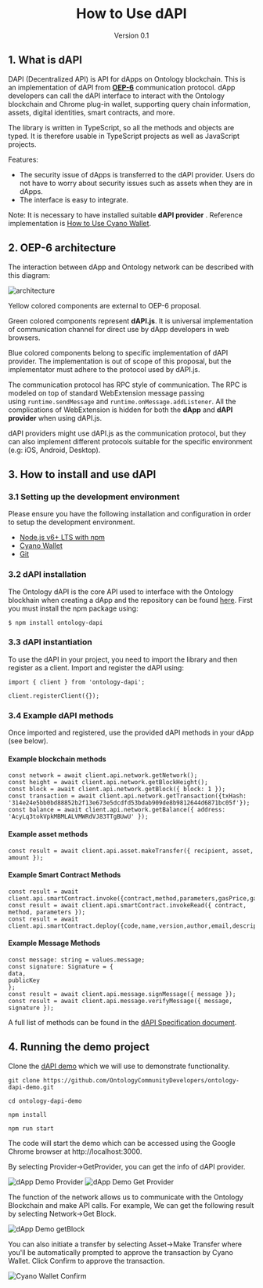<h1 align="center">How to Use dAPI</h1>
<p align="center" class="version">Version 0.1</p>

## 1. What is dAPI

DAPI (Decentralized API) is API for dApps on Ontology blockchain. This is an implementation of dAPI from [**OEP-6**](https://github.com/backslash47/OEPs/blob/oep-dapp-api/OEP-6/OEP-6.mediawiki) communication protocol. dApp developers can call the dAPI interface to interact with the Ontology blockchain and Chrome plug-in wallet, supporting query chain information, assets, digital identities, smart contracts, and more.

The library is written in TypeScript, so all the methods and objects are typed. It is therefore usable in TypeScript projects as well as JavaScript projects.

Features:
- The security issue of dApps is transferred to the dAPI provider. Users do not have to worry about security issues such as assets when they are in dApps.
- The interface is easy to integrate.

Note: It is necessary to have installed suitable **dAPI provider** . Reference implementation is [How to Use Cyano Wallet](https://github.com/punicasuite/tutorials/blob/master/toolkits-docs/course03-How%20to%20Use%20Cyano%20Wallet.md).

## 2. OEP-6 architecture 

The interaction between dApp and Ontology network can be described with this diagram:

![architecture](https://upload-images.jianshu.io/upload_images/150344-ec4859be6d4273f3.png?imageMogr2/auto-orient/strip%7CimageView2/2/w/1240)

Yellow colored components are external to OEP-6 proposal.

Green colored components represent **dAPI.js**. It is universal implementation of communication channel for direct use by dApp developers in web browsers.

Blue colored components belong to specific implementation of dAPI provider. The implementation is out of scope of this proposal, but the implementator must adhere to the protocol used by dAPI.js.

The communication protocol has RPC style of communication. The RPC is modeled on top of standard WebExtension message passing using `runtime.sendMessage` and `runtime.onMessage.addListener`. All the complications of WebExtension is hidden for both the **dApp** and **dAPI provider** when using dAPI.js.

dAPI providers might use dAPI.js as the communication protocol, but they can also implement different protocols suitable for the specific environment (e.g: iOS, Android, Desktop).

## 3. How to install and use dAPI

### 3.1 Setting up the development environment

Please ensure you have the following installation and configuration in order to setup the development environment.

- [Node.js v6+ LTS with npm](https://nodejs.org/en/)
- [Cyano Wallet](https://chrome.google.com/webstore/detail/ontology-web-wallet/dkdedlpgdmmkkfjabffeganieamfklkm)
- [Git](https://git-scm.com/)

### 3.2 dAPI installation
The Ontology dAPI is the core API used to interface with the Ontology blockhain when creating a dApp and the repository can be found [here](https://github.com/ontio/ontology-dapi). First you must install the npm package using: 

```
$ npm install ontology-dapi
```

### 3.3 dAPI instantiation

To use the dAPI in your project, you need to import the library and then register as a client.
Import and register the dAPI using:

```
import { client } from 'ontology-dapi';

client.registerClient({});
```

### 3.4 Example dAPI methods

Once imported and registered, use the provided dAPI methods in your dApp (see below).

#### Example blockchain methods

```
const network = await client.api.network.getNetwork();
const height = await client.api.network.getBlockHeight();
const block = await client.api.network.getBlock({ block: 1 });
const transaction = await client.api.network.getTransaction({txHash: '314e24e5bb0bd88852b2f13e673e5dcdfd53bdab909de8b9812644d6871bc05f'});
const balance = await client.api.network.getBalance({ address: 'AcyLq3tokVpkMBMLALVMWRdVJ83TTgBUwU' });
```

#### Example asset methods

```
const result = await client.api.asset.makeTransfer({ recipient, asset, amount });
```

#### Example Smart Contract Methods

```
const result = await client.api.smartContract.invoke({contract,method,parameters,gasPrice,gasLimit,requireIdentity});
const result = await client.api.smartContract.invokeRead({ contract, method, parameters });
const result = await client.api.smartContract.deploy({code,name,version,author,email,description,needStorage,gasPrice,gasLimit});
```
#### Example Message Methods

```
const message: string = values.message;
const signature: Signature = {
data,
publicKey
};
const result = await client.api.message.signMessage({ message });
const result = await client.api.message.verifyMessage({ message, signature });
```

A full list of methods can be found in the [dAPI Specification document](https://github.com/backslash47/OEPs/blob/oep-dapp-api/OEP-6/OEP-6.mediawiki).


## 4. Running the demo project

Clone the [dAPI demo](https://github.com/OntologyCommunityDevelopers/ontology-dapi-demo) which we will use to demonstrate functionality.

```
git clone https://github.com/OntologyCommunityDevelopers/ontology-dapi-demo.git

cd ontology-dapi-demo

npm install

npm run start
```

The code will start the demo which can be accessed using the Google Chrome browser at http://localhost:3000.

By selecting Provider->GetProvider, you can get the info of dAPI provider.

![dApp Demo Provider](http://upload-images.jianshu.io/upload_images/150344-efd27ba3beb1ea3d.png?imageMogr2/auto-orient/strip%7CimageView2/2/w/1240)
![dApp Demo Get Provider](http://upload-images.jianshu.io/upload_images/150344-bfbd5b11e8346f0f.png?imageMogr2/auto-orient/strip%7CimageView2/2/w/1240)

The function of the network allows us to communicate with the Ontology Blockchain and make API calls.  For example, We can get the following result by selecting Network->Get Block.

![dApp Demo getBlock](http://upload-images.jianshu.io/upload_images/150344-2c2c5f1cfe35faf9.png?imageMogr2/auto-orient/strip%7CimageView2/2/w/1240)

You can also initiate a transfer by selecting Asset->Make Transfer where you'll be automatically prompted to approve the transaction by Cyano Wallet. Click Confirm to approve the transaction.

![Cyano Wallet Confirm](http://upload-images.jianshu.io/upload_images/150344-b36e69f45bcf25c7.png?imageMogr2/auto-orient/strip%7CimageView2/2/w/1240)


